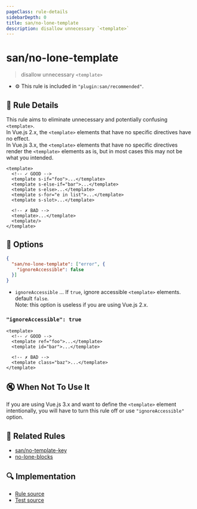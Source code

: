 ```yaml
---
pageClass: rule-details
sidebarDepth: 0
title: san/no-lone-template
description: disallow unnecessary `<template>`
---
```

# san/no-lone-template
> disallow unnecessary `<template>`

- :gear: This rule is included in `"plugin:san/recommended"`.

## :book: Rule Details

This rule aims to eliminate unnecessary and potentially confusing `<template>`.  
In Vue.js 2.x, the `<template>` elements that have no specific directives have no effect.  
In Vue.js 3.x, the `<template>` elements that have no specific directives render the `<template>` elements as is, but in most cases this may not be what you intended.

<eslint-code-block :rules="{'san/no-lone-template': ['error']}">

```vue
<template>
  <!-- ✓ GOOD -->
  <template s-if="foo">...</template>
  <template s-else-if="bar">...</template>
  <template s-else>...</template>
  <template s-for="e in list">...</template>
  <template s-slot>...</template>

  <!-- ✗ BAD -->
  <template>...</template>
  <template/>
</template>
```

</eslint-code-block>

## :wrench: Options

```json
{
  "san/no-lone-template": ["error", {
    "ignoreAccessible": false
  }]
}
```

- `ignoreAccessible` ... If `true`, ignore accessible `<template>` elements. default `false`.  
  Note: this option is useless if you are using Vue.js 2.x.

### `"ignoreAccessible": true`

<eslint-code-block :rules="{'san/no-lone-template': ['error', { 'ignoreAccessible': true }]}">

```vue
<template>
  <!-- ✓ GOOD -->
  <template ref="foo">...</template>
  <template id="bar">...</template>

  <!-- ✗ BAD -->
  <template class="baz">...</template>
</template>
```

</eslint-code-block>

## :mute: When Not To Use It

If you are using Vue.js 3.x and want to define the `<template>` element intentionally, you will have to turn this rule off or use `"ignoreAccessible"` option.

## :couple: Related Rules

- [san/no-template-key]
- [no-lone-blocks]

[no-lone-blocks]: https://eslint.org/docs/rules/no-lone-blocks
[san/no-template-key]: ./no-template-key.md

## :mag: Implementation

- [Rule source](https://github.com/vuejs/eslint-plugin-san/blob/master/lib/rules/no-lone-template.js)
- [Test source](https://github.com/vuejs/eslint-plugin-san/blob/master/tests/lib/rules/no-lone-template.js)
